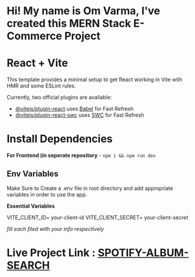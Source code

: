 # Hi! My name is Om Varma, I've created this MERN Stack E-Commerce Project

# React + Vite

This template provides a minimal setup to get React working in Vite with HMR and some ESLint rules.

Currently, two official plugins are available:

- [@vitejs/plugin-react](https://github.com/vitejs/vite-plugin-react/blob/main/packages/plugin-react/README.md) uses [Babel](https://babeljs.io/) for Fast Refresh
- [@vitejs/plugin-react-swc](https://github.com/vitejs/vite-plugin-react-swc) uses [SWC](https://swc.rs/) for Fast Refresh

 
# Install Dependencies

**For Frontend (in seperate repository** - `npm i && npm run dev`


## Env Variables

Make Sure to Create a  .env file in root directory and add appropriate variables in order to use the app.

**Essential Variables**

VITE_CLIENT_ID= your-client-id
VITE_CLIENT_SECRET= your-client-secret

_fill each filed with your info respectively_

# Live Project Link : [SPOTIFY-ALBUM-SEARCH](https://fetchalbum.netlify.app/)
